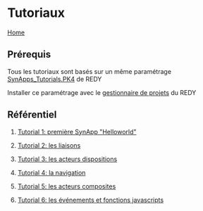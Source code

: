 # Tutoriaux

[Home](../sitemap.md)

## Prérequis

Tous les tutoriaux sont basés sur un même paramétrage [SynApps_Tutorials.PK4](config/SynApps_Tutorials.PK4) de REDY

Installer ce paramétrage avec le [gestionnaire de projets](../redy/installPK4.md) du REDY

## Référentiel

1. [Tutorial 1: première SynApp "Helloworld"](tuto01/index.md)

2. [Tutorial 2: les liaisons](tuto02/index.md)

3. [Tutorial 3: les acteurs dispositions](tuto03/index.md)

4. [Tutorial 4: la navigation](tuto04/index.md)

5. [Tutorial 5: les acteurs composites](tuto05/index.md)

6. [Tutorial 6: les événements et fonctions javascripts](tuto06/index.md)
